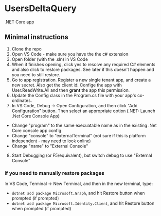 # UsersDeltaQuery
.NET Core app

## Minimal instructions

1. Clone the repo
2. Open VS Code - make sure you have the the c# extension
3. Open folder (with the .sln) in VS Code
4. When it finishes opening, click yes to resolve any required C# elements and also click to restore packages.  See later if this doesn't happen and you need to still restore.  
4. Go to app registration.  Register a new single tenant app, and create a new secret.  Also get the client id. Confige the app with User.ReadWrite.All and then **grant** the app this permission.
5. Update the Config class in the Program.cs file with your app's co-ordinates.
7. In VS Code, Debug -> Open Configuration, and then click "Add Configuration" button. Then select an appropriate option (.NET: Launch .Net Core Console App)
  * Change "program" to the same execuatable name as in the existing .Net Core console app config
  * Change "console" to "externalTerminal" (not sure if this is platform independent - may need to look online)
  * Change "name" to "External Console"
8. Start Debugging (or F5/equivalent), but switch debug to use "External Console"

### If you need to manually restore packages

In VS Code, Terminal -> New Terminal, and then in the new terminal, type: 
  * `dotnet add package Microsoft.Graph`, and hit Restore button when prompted (if prompted)
  * `dotnet add package Microsoft.Identity.Client`, and hit Restore button when prompted (if prompted)



